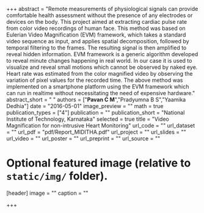 +++
abstract = "Remote measurements of physiological signals can provide comfortable health assessment without the presence of any electrodes or devices on the body. This project aimed at extracting cardiac pulse rate from color video recordings of human face. This method was based on Eulerian Video Magnification (EVM) framework, which takes a standard video sequence as input, and applies spatial decomposition, followed by temporal filtering to the frames. The resulting signal is then amplified to reveal hidden information. EVM framework is a generic algorithm developed to reveal minute changes happening in real world. In our case it is used to visualize and reveal small motions which cannot be observed by naked eye. Heart rate was estimated from the color magnified video by observing the variation of pixel values for the recorded time. The above method was implemented on a smartphone platform using the EVM framework which can run in realtime without necessitating the need of expensive hardware."
abstract_short = " "
authors = ["**Pavan C M**","Pradyumna B S","Yaamika Dedhia"]
date = "2016-05-01"
image_preview = ""
math = true
publication_types = ["4"]
publication = ""
publication_short = "National Institute of Technology, Karnataka"
selected = true
title = "Video Magnification for non-intrusive Heart Monitoring"
url_code = ""
url_dataset = ""
url_pdf = "pdf/Report_MIDITHA.pdf"
url_project = ""
url_slides = ""
url_video = ""
url_poster = ""
url_preprint = ""
url_source = ""

# Optional featured image (relative to `static/img/` folder).
[header]
image = ""
caption = ""

+++



